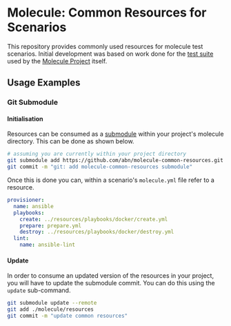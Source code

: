 # Molecule: Common Resources for Scenarios

This repository provides commonly used resources for molecule test scenarios. Initial development was based on work done for the [test suite](https://github.com/metacloud/molecule/tree/master/test/resources) used by the [Molecule Project](https://molecule.readthedocs.io/en/latest/) itself.

## Usage Examples
### Git Submodule
#### Initialisation
Resources can be consumed as a [submodule](https://git-scm.com/book/en/v2/Git-Tools-Submodules) within your project's molecule directory. This can be done as shown below.

```sh
# assuming you are currently within your project directory
git submodule add https://github.com/abn/molecule-common-resources.git ./molecule/resources
git commit -m "git: add molecule-common-resources submodule"
```

Once this is done you can, within a scenario's `molecule.yml` file refer to a resource.
```yaml
provisioner:
  name: ansible
  playbooks:
    create: ../resources/playbooks/docker/create.yml
    prepare: prepare.yml
    destroy: ../resources/playbooks/docker/destroy.yml
  lint:
    name: ansible-lint
```

#### Update
In order to consume an updated version of the resources in your project, you will have to update the submodule commit. You can do this using the `update` sub-command.

```sh
git submodule update --remote
git add ./molecule/resources
git commit -m "update common resources"
```
